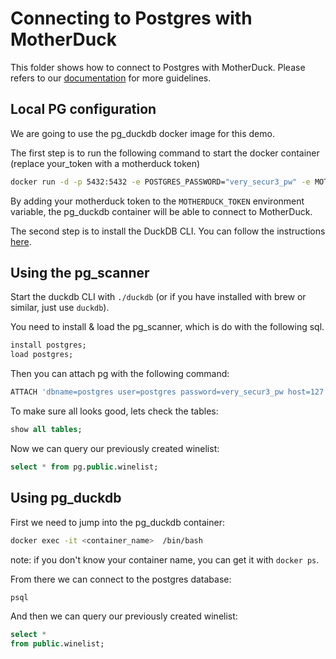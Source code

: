 # Connecting to Postgres with MotherDuck

This folder shows how to connect to Postgres with MotherDuck. Please refers to our [documentation](https://motherduck.com/docs/key-tasks/loading-data-into-motherduck/loading-data-md-postgres/) for more guidelines.

## Local PG configuration

We are going to use the pg_duckdb docker image for this demo. 

The first step is to run the following command to start the docker container (replace your_token with a motherduck token)

```bash
docker run -d -p 5432:5432 -e POSTGRES_PASSWORD="very_secur3_pw" -e MOTHERDUCK_TOKEN="your_token" pgduckdb/pgduckdb:17-main -c duckdb.motherduck_enabled=true
```

By adding your motherduck token to the `MOTHERDUCK_TOKEN` environment variable, the pg_duckdb container will be able to connect to MotherDuck.

The second step is to install the DuckDB CLI. You can follow the instructions [here](https://duckdb.org/docs/installation/?version=stable&environment=cli&download_method=package_manager).

## Using the pg_scanner

Start the duckdb CLI with `./duckdb` (or if you have installed with brew or similar, just use `duckdb`).

You need to install & load the pg_scanner, which is do with the following sql.

```sql
install postgres;
load postgres;
```

Then you can attach pg with the following command:

```sql
ATTACH 'dbname=postgres user=postgres password=very_secur3_pw host=127.0.0.1' AS pg (TYPE POSTGRES);
```

To make sure all looks good, lets check the tables:

```sql
show all tables;
```

Now we can query our previously created winelist:

```sql
select * from pg.public.winelist;
```

## Using pg_duckdb

First we need to jump into the pg_duckdb container:

```bash
docker exec -it <container_name>  /bin/bash
```

note: if you don't know your container name, you can get it with `docker ps`.

From there we can connect to the postgres database:

```bash
psql
```

And then we can query our previously created winelist:

```sql
select *
from public.winelist;
```